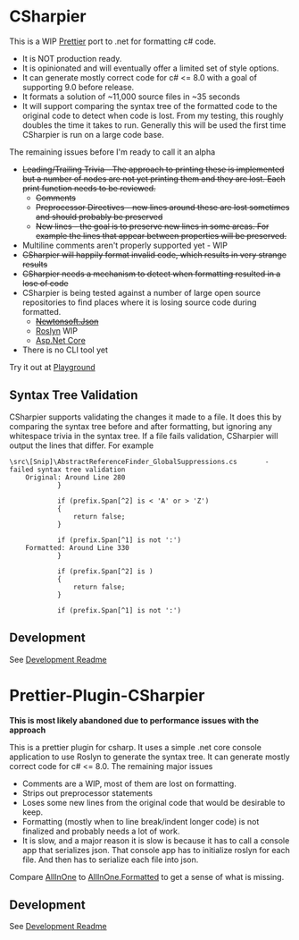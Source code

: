 # CSharpier
This is a WIP [Prettier](https://github.com/prettier/prettier) port to .net for formatting c# code.
  - It is NOT production ready.
  - It is opinionated and will eventually offer a limited set of style options.
  - It can generate mostly correct code for c# <= 8.0 with a goal of supporting 9.0 before release.
  - It formats a solution of ~11,000 source files in ~35 seconds
  - It will support comparing the syntax tree of the formatted code to the original code to detect when code is lost. From my testing, this roughly doubles the time it takes to run. Generally this will be used the first time CSharpier is run on a large code base.

The remaining issues before I'm ready to call it an alpha
- ~~Leading/Trailing Trivia - The approach to printing these is implemented but a number of nodes are not yet printing them and they are lost. Each print function needs to be reviewed.~~
  - ~~Comments~~
  - ~~Preprocessor Directives - new lines around these are lost sometimes and should probably be preserved~~
  - ~~New lines - the goal is to preserve new lines in some areas. For example the lines that appear between properties will be preserved.~~
- Multiline comments aren't properly supported yet - WIP
- ~~CSharpier will happily format invalid code, which results in very strange results~~
- ~~CSharpier needs a mechanism to detect when formatting resulted in a lose of code~~
- CSharpier is being tested against a number of large open source repositories to find places where it is losing source code during formatted.
  - ~~[Newtonsoft.Json](https://github.com/JamesNK/Newtonsoft.Json)~~
  - [Roslyn](https://github.com/dotnet/roslyn) WIP
  - [Asp.Net Core](https://github.com/dotnet/aspnetcore)
- There is no CLI tool yet

Try it out at [Playground](https://csharpier.bnt-studios.com)

## Syntax Tree Validation
CSharpier supports validating the changes it made to a file. It does this by comparing the syntax tree before and after formatting, but ignoring any whitespace trivia in the syntax tree. If a file fails validation, CSharpier will output the lines that differ.
For example
```
\src\[Snip]\AbstractReferenceFinder_GlobalSuppressions.cs       - failed syntax tree validation
    Original: Around Line 280
            }

            if (prefix.Span[^2] is < 'A' or > 'Z')
            {
                return false;
            }

            if (prefix.Span[^1] is not ':')
    Formatted: Around Line 330
            }

            if (prefix.Span[^2] is )
            {
                return false;
            }

            if (prefix.Span[^1] is not ':')
```

## Development
See [Development Readme](./CSharpier/README.md)

# Prettier-Plugin-CSharpier

**This is most likely abandoned due to performance issues with the approach**

This is a prettier plugin for csharp. It uses a simple .net core console application to use Roslyn to generate the syntax tree. 
It can generate mostly correct code for c# <= 8.0. The remaining major issues
- Comments are a WIP, most of them are lost on formatting.
- Strips out preprocessor statements
- Loses some new lines from the original code that would be desirable to keep.
- Formatting (mostly when to line break/indent longer code) is not finalized and probably needs a lot of work.
- It is slow, and a major reason it is slow is because it has to call a console app that serializes json. That console app has to initialize roslyn for each file. And then has to serialize each file into json.

Compare [AllInOne](./prettier-plugin-csharpier/Samples/AllInOne.cs) to [AllInOne.Formatted](./prettier-plugin-csharpier/Samples/AllInOne.Formatted.cs) to get a sense of what is missing.

## Development
See [Development Readme](./prettier-plugin-csharpier/README.md)
